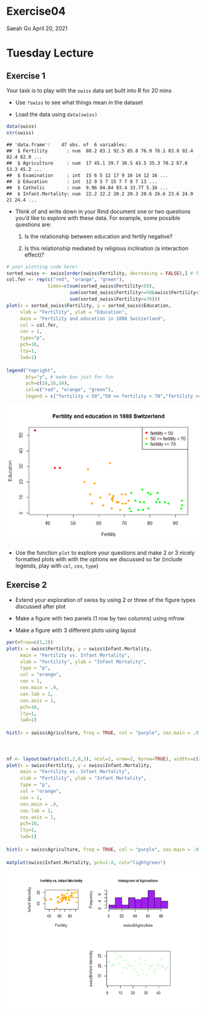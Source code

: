 Exercise04
================
Saeah Go
April 20, 2021

# Tuesday Lecture

## Exercise 1

Your task is to play with the `swiss` data set built into R for 20 mins

-   Use `?swiss` to see what things mean in the dataset

-   Load the data using `data(swiss)`

``` r
data(swiss)
str(swiss)
```

    ## 'data.frame':    47 obs. of  6 variables:
    ##  $ Fertility       : num  80.2 83.1 92.5 85.8 76.9 76.1 83.8 92.4 82.4 82.9 ...
    ##  $ Agriculture     : num  17 45.1 39.7 36.5 43.5 35.3 70.2 67.8 53.3 45.2 ...
    ##  $ Examination     : int  15 6 5 12 17 9 16 14 12 16 ...
    ##  $ Education       : int  12 9 5 7 15 7 7 8 7 13 ...
    ##  $ Catholic        : num  9.96 84.84 93.4 33.77 5.16 ...
    ##  $ Infant.Mortality: num  22.2 22.2 20.2 20.3 20.6 26.6 23.6 24.9 21 24.4 ...

-   Think of and write down in your Rmd document one or two questions
    you’d like to explore with these data. For example, some possible
    questions are:

    1.  Is the relationship between education and fertily negative?

    2.  Is this relationship mediated by religious inclination (a
        interaction effect)?

``` r
# your plotting code here!
sorted_swiss <- swiss[order(swiss$Fertility, decreasing = FALSE),] # first re-order the dataset "swiss"
col.fer <- rep(c("red", "orange", "green"), 
               times=c(sum(sorted_swiss$Fertility<50),
                       sum(sorted_swiss$Fertility>=50&swiss$Fertility<70), 
                       sum(sorted_swiss$Fertility>=70)))
plot(x = sorted_swiss$Fertility, y = sorted_swiss$Education,
     xlab = "Fertility", ylab = "Education",
     main = "Fertility and education in 1888 Switzerland",
     col = col.fer,
     cex = 1, 
     type="p",
     pch=16,
     lty=1,
     lwd=1)

legend("topright", 
       bty="y", # made box just for fun
       pch=c(16,16,16),
       col=c("red", "orange", "green"), 
       legend = c("fertility < 50","50 <= fertility < 70","fertility >= 70"))
```

![](Exercise04_files/figure-gfm/unnamed-chunk-2-1.png)<!-- -->

-   Use the function `plot` to explore your questions and make 2 or 3
    nicely formatted plots with with the options we discussed so far
    (include legends, play with `col`, `cex`, `type`)

## Exercise 2

-   Extend your exploration of swiss by using 2 or three of the figure
    types discussed after plot

-   Make a figure with two panels (1 row by two columns) using mfrow

-   Make a figure with 3 different plots using layout

``` r
par(mfrow=c(1,2))
plot(x = swiss$Fertility, y = swiss$Infant.Mortality,
     main = "Fertility vs. Infant Mortality",
     xlab = "Fertility", ylab = "Infant Mortality",
     type = "p", 
     col = "orange",
     cex = 1,
     cex.main = .9,
     cex.lab = 1,
     cex.axis = 1,
     pch=16,
     lty=1,
     lwd=1)

hist(x = swiss$Agriculture, freq = TRUE, col = "purple", cex.main = .9, main = "Histogram of Agriculture")



nf <- layout(matrix(c(1,2,0,3), ncol=2, nrow=2, byrow=TRUE), widths=c(2,3), heights=c(2,2.5), respect=TRUE)
plot(x = swiss$Fertility, y = swiss$Infant.Mortality,
     main = "Fertility vs. Infant Mortality",
     xlab = "Fertility", ylab = "Infant Mortality",
     type = "p", 
     col = "orange",
     cex = 1,
     cex.main = .9,
     cex.lab = 1,
     cex.axis = 1,
     pch=16,
     lty=1,
     lwd=1)

hist(x = swiss$Agriculture, freq = TRUE, col = "purple", cex.main = .9, main = "Histogram of Agriculture")

matplot(swiss$Infant.Mortality, pch=1:4, col="lightgreen")
```

![](Exercise04_files/figure-gfm/unnamed-chunk-3-1.png)<!-- -->
